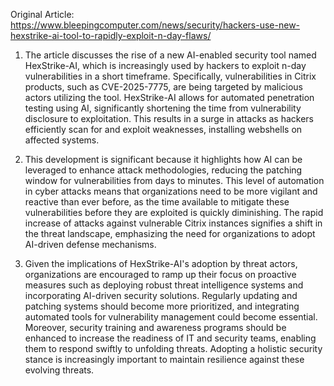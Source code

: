 Original Article: https://www.bleepingcomputer.com/news/security/hackers-use-new-hexstrike-ai-tool-to-rapidly-exploit-n-day-flaws/

1) The article discusses the rise of a new AI-enabled security tool named HexStrike-AI, which is increasingly used by hackers to exploit n-day vulnerabilities in a short timeframe. Specifically, vulnerabilities in Citrix products, such as CVE-2025-7775, are being targeted by malicious actors utilizing the tool. HexStrike-AI allows for automated penetration testing using AI, significantly shortening the time from vulnerability disclosure to exploitation. This results in a surge in attacks as hackers efficiently scan for and exploit weaknesses, installing webshells on affected systems.

2) This development is significant because it highlights how AI can be leveraged to enhance attack methodologies, reducing the patching window for vulnerabilities from days to minutes. This level of automation in cyber attacks means that organizations need to be more vigilant and reactive than ever before, as the time available to mitigate these vulnerabilities before they are exploited is quickly diminishing. The rapid increase of attacks against vulnerable Citrix instances signifies a shift in the threat landscape, emphasizing the need for organizations to adopt AI-driven defense mechanisms.

3) Given the implications of HexStrike-AI's adoption by threat actors, organizations are encouraged to ramp up their focus on proactive measures such as deploying robust threat intelligence systems and incorporating AI-driven security solutions. Regularly updating and patching systems should become more prioritized, and integrating automated tools for vulnerability management could become essential. Moreover, security training and awareness programs should be enhanced to increase the readiness of IT and security teams, enabling them to respond swiftly to unfolding threats. Adopting a holistic security stance is increasingly important to maintain resilience against these evolving threats.